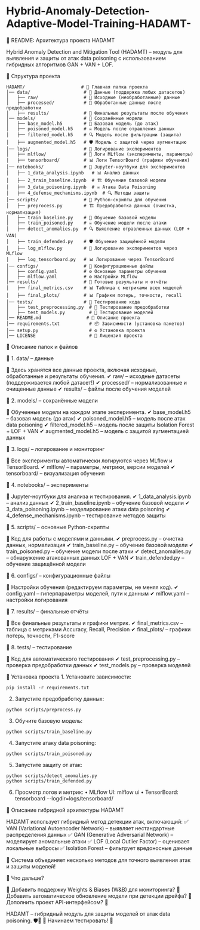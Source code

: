 # Hybrid-Anomaly-Detection-Adaptive-Model-Training-HADAMT-

📌 README: Архитектура проекта HADAMT

Hybrid Anomaly Detection and Mitigation Tool (HADAMT) – модуль для выявления и защиты от атак data poisoning с использованием гибридных алгоритмов GAN + VAN + LOF.

📂 Структура проекта
```
HADAMT/                     # 📂 Главная папка проекта
│── data/                    # 📂 Данные (поддержка любых датасетов)
│   ├── raw/                 # 📂 Исходные (необработанные) данные
│   ├── processed/           # 📂 Обработанные данные после предобработки
│   ├── results/             # 📂 Финальные результаты после обучения
│── models/                  # 📂 Сохранённые модели
│   ├── base_model.h5        # 🤖 Базовая модель (до атак)
│   ├── poisoned_model.h5    # ☠️ Модель после отравления данных
│   ├── filtered_model.h5    # 🔍 Модель после фильтрации (защита)
│   ├── augmented_model.h5   # 🛡️ Модель с защитой через аугментацию
│── logs/                    # 📂 Логирование экспериментов
│   ├── mlflow/              # 📝 Логи MLflow (эксперименты, параметры)
│   ├── tensorboard/         # 📊 Логи TensorBoard (графики обучения)
│── notebooks/               # 📂 Jupyter-ноутбуки для экспериментов
│   ├── 1_data_analysis.ipynb   # 📊 Анализ данных
│   ├── 2_train_baseline.ipynb  # 🏗️ Обучение базовой модели
│   ├── 3_data_poisoning.ipynb  # ☠️ Атака Data Poisoning
│   ├── 4_defense_mechanisms.ipynb  # 🔍 Методы защиты
│── scripts/                 # 📂 Python-скрипты для обучения
│   ├── preprocess.py        # 🏗️ Предобработка данных (очистка, нормализация)
│   ├── train_baseline.py    # 🤖 Обучение базовой модели
│   ├── train_poisoned.py    # ☠️ Обучение модели после атаки
│   ├── detect_anomalies.py  # 🔍 Выявление отравленных данных (LOF + VAN)
│   ├── train_defended.py    # 🛡️ Обучение защищённой модели
│   ├── log_mlflow.py        # 📝 Логирование экспериментов через MLflow
│   ├── log_tensorboard.py   # 📊 Логирование через TensorBoard
│── configs/                 # 📂 Конфигурационные файлы
│   ├── config.yaml          # ⚙️ Основные параметры обучения
│   ├── mlflow.yaml          # ⚙️ Настройки MLflow
│── results/                 # 📂 Готовые результаты и отчёты
│   ├── final_metrics.csv    # 📊 Таблица с метриками всех моделей
│   ├── final_plots/         # 📊 Графики потерь, точности, recall
│── tests/                   # 📂 Тестирование кода
│   ├── test_preprocessing.py  # 🔬 Тестирование предобработки
│   ├── test_models.py         # 🔬 Тестирование моделей
│── README.md                 # 📖 Описание проекта
│── requirements.txt           # 📦 Зависимости (установка пакетов)
│── setup.py                   # ⚙️ Установка проекта
│── LICENSE                    # 📜 Лицензия проекта
```
📌 Описание папок и файлов

🔹 1. data/ – данные

📂 Здесь хранятся все данные проекта, включая исходные, обработанные и результаты обучения.
✔ raw/ – исходные датасеты (поддерживается любой датасет!)
✔ processed/ – нормализованные и очищенные данные
✔ results/ – файлы после обучения моделей

🔹 2. models/ – сохранённые модели

📂 Обученные модели на каждом этапе эксперимента.
✔ base_model.h5 – базовая модель (до атак)
✔ poisoned_model.h5 – модель после атак data poisoning
✔ filtered_model.h5 – модель после защиты Isolation Forest + LOF + VAN
✔ augmented_model.h5 – модель с защитой аугментацией данных

🔹 3. logs/ – логирование и мониторинг

📂 Все эксперименты автоматически логируются через MLflow и TensorBoard.
✔ mlflow/ – параметры, метрики, версии моделей
✔ tensorboard/ – визуализация обучения

🔹 4. notebooks/ – эксперименты

📂 Jupyter-ноутбуки для анализа и тестирования.
✔ 1_data_analysis.ipynb – анализ данных
✔ 2_train_baseline.ipynb – обучение базовой модели
✔ 3_data_poisoning.ipynb – моделирование атаки data poisoning
✔ 4_defense_mechanisms.ipynb – тестирование методов защиты

🔹 5. scripts/ – основные Python-скрипты

📂 Код для работы с моделями и данными.
✔ preprocess.py – очистка данных, нормализация
✔ train_baseline.py – обучение базовой модели
✔ train_poisoned.py – обучение модели после атаки
✔ detect_anomalies.py – обнаружение атакованных данных LOF + VAN
✔ train_defended.py – обучение защищённой модели

🔹 6. configs/ – конфигурационные файлы

📂 Настройки обучения (редактируем параметры, не меняя код).
✔ config.yaml – гиперпараметры моделей, пути к данным
✔ mlflow.yaml – настройки логирования

🔹 7. results/ – финальные отчёты

📂 Все финальные результаты и графики метрик.
✔ final_metrics.csv – таблица с метриками Accuracy, Recall, Precision
✔ final_plots/ – графики потерь, точности, F1-score

🔹 8. tests/ – тестирование

📂 Код для автоматического тестирования
✔ test_preprocessing.py – проверка предобработки данных
✔ test_models.py – проверка моделей

🚀 Установка проекта
	1.	Установите зависимости:
```
pip install -r requirements.txt
```
 2.	Запустите предобработку данных:
```
python scripts/preprocess.py
```
  3.	Обучите базовую модель:
```
python scripts/train_baseline.py
```
  4.	Запустите атаку data poisoning:
```
python scripts/train_poisoned.py
```
  5.	Запустите защиту от атак:
```
python scripts/detect_anomalies.py
python scripts/train_defended.py
```
  6.	Просмотр логов и метрик:
	•	MLflow UI: mlflow ui
	•	TensorBoard: tensorboard --logdir=logs/tensorboard/

📌 Описание гибридной архитектуры HADAMT

HADAMT использует гибридный метод детекции атак, включающий:
✅ VAN (Variational Autoencoder Network) – выявляет нестандартные распределения данных
✅ GAN (Generative Adversarial Network) – моделирует аномальные атаки
✅ LOF (Local Outlier Factor) – оценивает локальные выбросы
✅ Isolation Forest – фильтрует вредоносные данные

📌 Система объединяет несколько методов для точного выявления атак и защиты моделей!

🔹 Что дальше?

📌 Добавить поддержку Weights & Biases (W&B) для мониторинга?
📌 Добавить автоматическое обновление модели при детекции дрейфа?
📌 Дополнить проект API-интерфейсом? 🚀

HADAMT – гибридный модуль для защиты моделей от атак data poisoning. 🛡️🤖
🚀 Начинаем тестировать! 🚀
